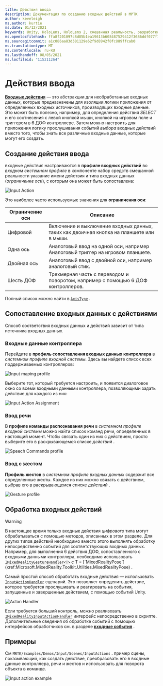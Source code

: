 ```yaml
---
title: Действия ввода
description: Документация по созданию входных действий в МРТК
author: keveleigh
ms.author: kurtie
ms.date: 01/12/2021
keywords: Unity, HoloLens, HoloLens 2, смешанная реальность, разработка, мртк, инпутактионс,
ms.openlocfilehash: ffa8f201097c8d85b1ea19613b608487529412f3686ddf077f1acc1c34e93c1f
ms.sourcegitcommit: a1c086aa83d381129e62f9d8942f0fc889ffcab0
ms.translationtype: MT
ms.contentlocale: ru-RU
ms.lasthandoff: 08/05/2021
ms.locfileid: "115211264"
---
```

# <a name="input-actions"></a>Действия ввода

[**Входные действия**](input-actions.md) — это абстракции для необработанных входных данных, которые предназначены для изоляции логики приложения от определенных входных источников, производящих входные данные. Это может быть полезно, например, для определения действия *SELECT* и его соотнесения с левой кнопкой мыши, кнопкой на игровом поле и триггером в 6 ДОФ контроллере. Затем можно настроить для приложения логику прослушивания событий *выбора* входных действий вместо того, чтобы знать все различные входные данные, которые могут его создать.

## <a name="creating-an-input-action"></a>Создание действия ввода

входные действия настраиваются в **профиле входных действий** во *входном системном профиле* в компоненте набор средств смешанной реальности указание имени действия и типа входных данных (*ограничение оси*), с которым она может быть сопоставлена:

<img src="../images/input/InputActions.png" alt="Input Action" style="max-width:100%;">

Это наиболее часто используемые значения для **ограничения оси**:

Ограничение оси | Описание
--- | ---
Цифровой | Включение и выключение входных данных, таких как двоичная кнопка на планшете или в мыши.
Одна ось | Аналоговый ввод на одной оси, например Аналоговый триггер на игровом планшете.
Двойная ось | Аналоговый ввод с двойной оси, например аналоговый стик.
Шесть ДОФ | Трехмерная часть с переводом и поворотом, например с помощью 6 ДОФ контроллеров.

Полный список можно найти в [`AxisType`](xref:Microsoft.MixedReality.Toolkit.Utilities.AxisType) .

## <a name="mapping-input-to-actions"></a>Сопоставление входных данных с действиями

Способ соответствия входных данных и действий зависит от типа источника входных данных.

### <a name="controller-input"></a>Входные данные контроллера

Перейдите в **профиль сопоставления входных данных контроллера** в *системном профиле входной системы*. Здесь вы найдете список всех поддерживаемых контроллеров:

<img src="../images/input/ControllerInputMappingProfile.PNG" alt="Input maping profile" style="max-width:100%;">

Выберите тот, который требуется настроить, и появится диалоговое окно со всеми входными данными контроллера, позволяющими задать действие для каждого из них:

<img src="../images/input/InputActionAssignment.PNG" alt="Input Action Assignment" style="max-width:100%;">

### <a name="speech-input"></a>Ввод речи

В **профиле команды распознавания речи** в *системном профиле входной системы* можно найти список команд речи, определенных в настоящий момент. Чтобы связать один из них с действием, просто выберите его в раскрывающемся списке *действий* .

<img src="../images/input/SpeechCommandsProfile.png" alt="Speech Commands profile" style="max-width:100%;">

### <a name="gesture-input"></a>Ввод с жестом

**Профиль жестов** в *системном профиле входных данных* содержит все определенные жесты. Каждое из них можно связать с действием, выбрав его в раскрывающемся списке *действий* .

<img src="../images/input/GestureProfile.png" alt="Gesture profile" style="max-width:100%;">

## <a name="handling-input-actions"></a>Обработка входных действий

> [!WARNING]
> В настоящее время только входные действия *цифрового* типа могут обрабатываться с помощью методов, описанных в этом разделе. Для других типов действий необходимо вместо этого выполнять обработку непосредственно событий для соответствующих входных данных. Например, для выполнения 6 действия ДОФ, сопоставленного с входными данными контроллера, необходимо использовать [`IMixedRealityGestureHandler<T>`](xref:Microsoft.MixedReality.Toolkit.Input.IMixedRealityGestureHandler`1) с T = [`MixedRealityPose`](xref:Microsoft.MixedReality.Toolkit.Utilities.MixedRealityPose) .

Самый простой способ обработать входные действия — использовать [`InputActionHandler`](xref:Microsoft.MixedReality.Toolkit.Input.InputActionHandler) сценарий. Это позволяет определить действие, которое требуется прослушивать и реагировать на события, запущенные и завершенные действием, с помощью событий Unity.

<img src="../images/input/InputActionHandler.PNG" alt="Acton Handler" style="max-width:100%;">

Если требуется больший контроль, можно реализовать [`IMixedRealityInputActionHandler`](xref:Microsoft.MixedReality.Toolkit.Input.IMixedRealityInputActionHandler) интерфейс непосредственно в скрипте. Дополнительные сведения об обработке событий с помощью интерфейсов обработчиков см. в разделе [**входные события**](input-events.md) .

## <a name="examples"></a>Примеры

См `MRTK/Examples/Demos/Input/Scenes/InputActions` . пример сцены, показывающий, как создать действие, преобразовать его в входные данные контроллера, речи и жестов и использовать для поворота объекта в команде.

<img src="../images/input/InputActionsExample.PNG" alt="Input action example" style="max-width:100%;">
